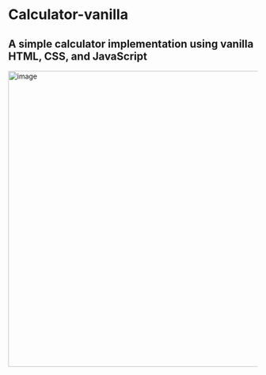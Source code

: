 # Calculator-vanilla

## A simple calculator implementation using vanilla HTML, CSS, and JavaScript

<img width="597" alt="image" src="https://github.com/user-attachments/assets/4f109d05-56e5-47f7-9070-ecfbdebae9d9" />
